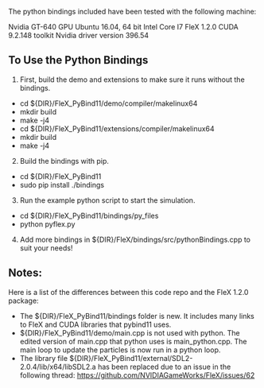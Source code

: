 The python bindings included have been tested with the following machine:

Nvidia GT-640 GPU
Ubuntu 16.04, 64 bit
Intel Core I7
FleX 1.2.0
CUDA 9.2.148 toolkit
Nvidia driver version 396.54


To Use the Python Bindings
-----------------

1. First, build the demo and extensions to make sure it runs without the bindings.
- cd ${DIR}/FleX_PyBind11/demo/compiler/makelinux64
- mkdir build
- make -j4
- cd ${DIR}/FleX_PyBind11/extensions/compiler/makelinux64
- mkdir build
- make -j4

2. Build the bindings with pip.
- cd ${DIR}/FleX_PyBind11
- sudo pip install ./bindings

3. Run the example python script to start the simulation.
- cd ${DIR}/FleX_PyBind11/bindings/py_files
- python pyflex.py

4. Add more bindings in ${DIR}/FleX/bindings/src/pythonBindings.cpp to suit your needs!

Notes: 
------------------

Here is a list of the differences between this code repo and the FleX 1.2.0 package:
- The ${DIR}/FleX_PyBind11/bindings folder is new. It includes many links to FleX and CUDA libraries that pybind11 uses.
- ${DIR}/FleX_PyBind11/demo/main.cpp is not used with python. The edited version of main.cpp that python uses is main_python.cpp. The main loop to update the particles is now run in a python loop.
- The library file ${DIR}/FleX_PyBind11/external/SDL2-2.0.4/lib/x64/libSDL2.a has been replaced due to an issue in the following thread: https://github.com/NVIDIAGameWorks/FleX/issues/62

 
